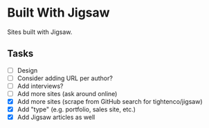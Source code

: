 # Built With Jigsaw

Sites built with Jigsaw.

## Tasks
- [ ] Design
- [ ] Consider adding URL per author?
- [ ] Add interviews?
- [ ] Add more sites (ask around online)
- [x] Add more sites (scrape from GitHub search for tightenco/jigsaw)
- [x] Add "type" (e.g. portfolio, sales site, etc.)
- [x] Add Jigsaw articles as well
